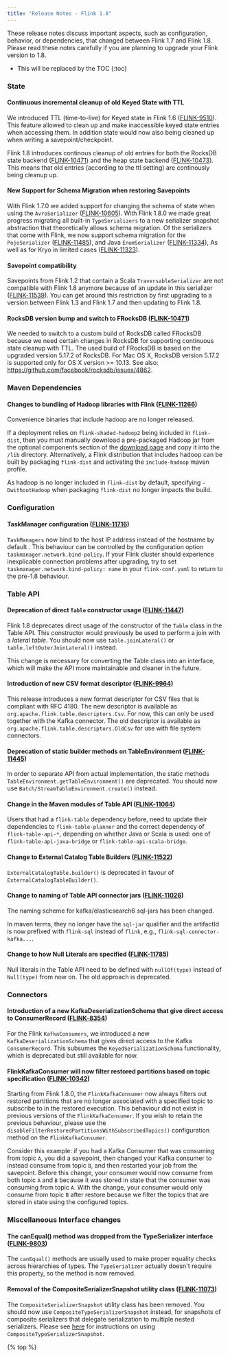 ```yaml
---
title: "Release Notes - Flink 1.8"
---
```

<!--
Licensed to the Apache Software Foundation (ASF) under one
or more contributor license agreements.  See the NOTICE file
distributed with this work for additional information
regarding copyright ownership.  The ASF licenses this file
to you under the Apache License, Version 2.0 (the
"License"); you may not use this file except in compliance
with the License.  You may obtain a copy of the License at

  http://www.apache.org/licenses/LICENSE-2.0

Unless required by applicable law or agreed to in writing,
software distributed under the License is distributed on an
"AS IS" BASIS, WITHOUT WARRANTIES OR CONDITIONS OF ANY
KIND, either express or implied.  See the License for the
specific language governing permissions and limitations
under the License.
-->


These release notes discuss important aspects, such as configuration, behavior,
or dependencies, that changed between Flink 1.7 and Flink 1.8. Please read
these notes carefully if you are planning to upgrade your Flink version to 1.8.

* This will be replaced by the TOC
{:toc}

### State

#### Continuous incremental cleanup of old Keyed State with TTL

We introduced TTL (time-to-live) for Keyed state in Flink 1.6
([FLINK-9510](https://issues.apache.org/jira/browse/FLINK-9510)).  This feature
allowed to clean up and make inaccessible keyed state entries when accessing
them. In addition state would now also being cleaned up when writing a
savepoint/checkpoint.

Flink 1.8 introduces continous cleanup of old entries for both the RocksDB
state backend
([FLINK-10471](https://issues.apache.org/jira/browse/FLINK-10471)) and the heap
state backend
([FLINK-10473](https://issues.apache.org/jira/browse/FLINK-10473)). This means
that old entries (according to the ttl setting) are continously being cleanup
up.

#### New Support for Schema Migration when restoring Savepoints

With Flink 1.7.0 we added support for changing the schema of state when using
the `AvroSerializer`
([FLINK-10605](https://issues.apache.org/jira/browse/FLINK-10605)). With Flink
1.8.0 we made great progress migrating all built-in `TypeSerializers` to a new
serializer snapshot abstraction that theoretically allows schema migration. Of
the serializers that come with Flink, we now support schema migration for the
`PojoSerializer`
([FLINK-11485](https://issues.apache.org/jira/browse/FLINK-11485)), and Java
`EnumSerializer`
([FLINK-11334](https://issues.apache.org/jira/browse/FLINK-11334)), As well as
for Kryo in limited cases
([FLINK-11323](https://issues.apache.org/jira/browse/FLINK-11323)).

#### Savepoint compatibility

Savepoints from Flink 1.2 that contain a Scala `TraversableSerializer`
are not compatible with Flink 1.8 anymore because of an update in this
serializer
([FLINK-11539](https://issues.apache.org/jira/browse/FLINK-11539)). You
can get around this restriction by first upgrading to a version
between Flink 1.3 and Flink 1.7 and then updating to Flink 1.8.

#### RocksDB version bump and switch to FRocksDB ([FLINK-10471](https://issues.apache.org/jira/browse/FLINK-10471))

We needed to switch to a custom build of RocksDB called FRocksDB because we
need certain changes in RocksDB for supporting continuous state cleanup with
TTL. The used build of FRocksDB is based on the upgraded version 5.17.2 of
RocksDB. For Mac OS X, RocksDB version 5.17.2 is supported only for OS X
version >= 10.13. See also: https://github.com/facebook/rocksdb/issues/4862.

### Maven Dependencies

#### Changes to bundling of Hadoop libraries with Flink ([FLINK-11266](https://issues.apache.org/jira/browse/FLINK-11266))

Convenience binaries that include hadoop are no longer released.

If a deployment relies on `flink-shaded-hadoop2` being included in
`flink-dist`, then you must manually download a pre-packaged Hadoop
jar from the optional components section of the [download
page](https://flink.apache.org/downloads.html) and copy it into the
`/lib` directory.  Alternatively, a Flink distribution that includes
hadoop can be built by packaging `flink-dist` and activating the
`include-hadoop` maven profile.

As hadoop is no longer included in `flink-dist` by default, specifying
`-DwithoutHadoop` when packaging `flink-dist` no longer impacts the build.

### Configuration

#### TaskManager configuration ([FLINK-11716](https://issues.apache.org/jira/browse/FLINK-11716))

`TaskManagers` now bind to the host IP address instead of the hostname
by default . This behaviour can be controlled by the configuration
option `taskmanager.network.bind-policy`. If your Flink cluster should
experience inexplicable connection problems after upgrading, try to
set `taskmanager.network.bind-policy: name` in your `flink-conf.yaml`
to return to the pre-1.8 behaviour.

### Table API

#### Deprecation of direct `Table` constructor usage ([FLINK-11447](https://issues.apache.org/jira/browse/FLINK-11447))

Flink 1.8 deprecates direct usage of the constructor of the `Table` class in
the Table API. This constructor would previously be used to perform a join with
a _lateral table_. You should now use `table.joinLateral()` or
`table.leftOuterJoinLateral()` instead.

This change is necessary for converting the Table class into an interface,
which will make the API more maintainable and cleaner in the future.

#### Introduction of new CSV format descriptor ([FLINK-9964](https://issues.apache.org/jira/browse/FLINK-9964))

This release introduces a new format descriptor for CSV files that is compliant
with RFC 4180. The new descriptor is available as
`org.apache.flink.table.descriptors.Csv`. For now, this can only be used
together with the Kafka connector. The old descriptor is available as
`org.apache.flink.table.descriptors.OldCsv` for use with file system
connectors.

#### Deprecation of static builder methods on TableEnvironment ([FLINK-11445](https://issues.apache.org/jira/browse/FLINK-11445))

In order to separate API from actual implementation, the static methods
`TableEnvironment.getTableEnvironment()` are deprecated. You should now use
`Batch/StreamTableEnvironment.create()` instead.

#### Change in the Maven modules of Table API ([FLINK-11064](https://issues.apache.org/jira/browse/FLINK-11064))

Users that had a `flink-table` dependency before, need to update their
dependencies to `flink-table-planner` and the correct dependency of
`flink-table-api-*`, depending on whether Java or Scala is used: one of
`flink-table-api-java-bridge` or `flink-table-api-scala-bridge`.

#### Change to External Catalog Table Builders ([FLINK-11522](https://issues.apache.org/jira/browse/FLINK-11522))

`ExternalCatalogTable.builder()` is deprecated in favour of
`ExternalCatalogTableBuilder()`.

#### Change to naming of Table API connector jars ([FLINK-11026](https://issues.apache.org/jira/browse/FLINK-11026))

The naming scheme for kafka/elasticsearch6 sql-jars has been changed.

In maven terms, they no longer have the `sql-jar` qualifier and the artifactId
is now prefixed with `flink-sql` instead of `flink`, e.g.,
`flink-sql-connector-kafka...`.

#### Change to how Null Literals are specified ([FLINK-11785](https://issues.apache.org/jira/browse/FLINK-11785))

Null literals in the Table API need to be defined with `nullOf(type)` instead
of `Null(type)` from now on. The old approach is deprecated.

### Connectors

#### Introduction of a new KafkaDeserializationSchema that give direct access to ConsumerRecord ([FLINK-8354](https://issues.apache.org/jira/browse/FLINK-8354))

For the Flink `KafkaConsumers`, we introduced a new `KafkaDeserializationSchema`
that gives direct access to the Kafka `ConsumerRecord`. This subsumes the
`KeyedSerializationSchema` functionality, which is deprecated but still available
for now.

#### FlinkKafkaConsumer will now filter restored partitions based on topic specification ([FLINK-10342](https://issues.apache.org/jira/browse/FLINK-10342))

Starting from Flink 1.8.0, the `FlinkKafkaConsumer` now always filters out
restored partitions that are no longer associated with a specified topic to
subscribe to in the restored execution. This behaviour did not exist in
previous versions of the `FlinkKafkaConsumer`. If you wish to retain the
previous behaviour, please use the
`disableFilterRestoredPartitionsWithSubscribedTopics()` configuration method on
the `FlinkKafkaConsumer`.

Consider this example: if you had a Kafka Consumer that was consuming
from topic `A`, you did a savepoint, then changed your Kafka consumer
to instead consume from topic `B`, and then restarted your job from
the savepoint. Before this change, your consumer would now consume
from both topic `A` and `B` because it was stored in state that the
consumer was consuming from topic `A`. With the change, your consumer
would only consume from topic `B` after restore because we filter the
topics that are stored in state using the configured topics.

### Miscellaneous Interface changes

#### The canEqual() method was dropped from the TypeSerializer interface ([FLINK-9803](https://issues.apache.org/jira/browse/FLINK-9803))

The `canEqual()` methods are usually used to make proper equality checks across
hierarchies of types. The `TypeSerializer` actually doesn't require this
property, so the method is now removed.

#### Removal of the CompositeSerializerSnapshot utility class ([FLINK-11073](https://issues.apache.org/jira/browse/FLINK-11073))

The `CompositeSerializerSnapshot` utility class has been removed. You should
now use `CompositeTypeSerializerSnapshot` instead, for snapshots of composite
serializers that delegate serialization to multiple nested serializers. Please
see
[here](/dev/stream/state/custom_serialization.html#implementing-a-compositetypeserializersnapshot)
for instructions on using `CompositeTypeSerializerSnapshot`.

{% top %}

